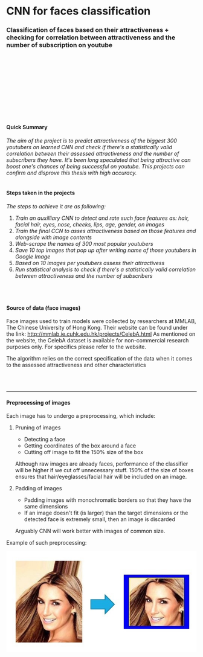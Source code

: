 # CNN for faces classification
### Classification of faces based on their attractiveness + checking for correlation between attractiveness and the number of subscription on youtube
<br/><br/>
<br/><br/>
<br/><br/>
------------------------------------------
#### Quick Summary

*The aim of the project is to predict attractiveness of the biggest 300 youtubers on learned CNN and check if there's a statistically valid correlation between their assessed attractiveness and the number of subscribers they have. It's been long speculated that being attractive can boost one's chances of being successful on youtube. This projects can confirm and disprove this thesis with high accuracy.*
<br/><br/>
#### Steps taken in the projects

*The steps to achieve it are as following:*

   
   1. *Train an auxilliary CNN to detect and rate such face features as: hair, facial hair, eyes, nose, cheeks, lips, age, gender, on images*
   2. *Train the final CCN to asses attractiveness based on those features and alongside with image contents*
   3. *Web-scrape the names of 300 most popular youtubers*
   4. *Save 10 top images that pop up after writing name of those youtubers in Google Image*
   5. *Based on 10 images per youtubers assess their attractivess*
   6. *Run statistical analysis to check if there's a statistically valid correlation between attractiveness and the number of subscribers*
   
<br/><br/>
#### Source of data (face images)

Face images used to train models were collected by researchers at MMLAB, The Chinese University of Hong Kong.
Their website can be found under the link: http://mmlab.ie.cuhk.edu.hk/projects/CelebA.html
As mentioned on the website, the CelebA dataset is available for non-commercial research purposes only. For specifics please refer to the website.

The algorithm relies on the correct specification of the data when it comes to the assessed attractiveness and other characteristics

<br/><br/>

-----------------------------------
   
#### Preprocessing of images


Each image has to undergo a preprocessing, which include:


   1. Pruning of images
         * Detecting a face
         * Getting coordinates of the box around a face 
         * Cutting off image to fit the 150% size of the box
         
         Although raw images are already faces, performance of the classifier will be higher if we cut off unnecessary stuff. 150% of the size of boxes ensures that    hair/eyeglasses/facial hair will be included on an image.
         
   2. Padding of images
         * Padding images with monochromatic borders so that they have the same dimensions
         * If an image doesn't fit (is larger) than the target dimensions or the detected face is extremely small, then an image is discarded
         
         Arguably CNN will work better with images of common size.
         
         
Example of such preprocessing:


![alt text](https://github.com/Adam-Bielski/CNN_face_attraction/blob/main/Figures/Preprocessing%20image.jpg)




         
         
         
   
   
 




